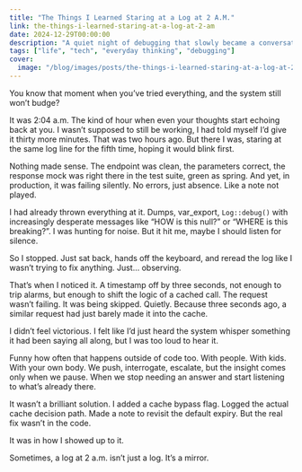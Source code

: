 ```yaml
---
title: "The Things I Learned Staring at a Log at 2 A.M."
link: the-things-i-learned-staring-at-a-log-at-2-am
date: 2024-12-29T00:00:00
description: "A quiet night of debugging that slowly became a conversation with the system, not a battle."
tags: ["life", "tech", "everyday thinking", "debugging"]
cover:
  image: "/blog/images/posts/the-things-i-learned-staring-at-a-log-at-2-am.png"
---
```

You know that moment when you’ve tried everything, and the system still won’t budge?

It was 2:04 a.m. The kind of hour when even your thoughts start echoing back at you. I wasn’t supposed to still be working, I had told myself I’d give it thirty more minutes. That was two hours ago. But there I was, staring at the same log line for the fifth time, hoping it would blink first.

Nothing made sense. The endpoint was clean, the parameters correct, the response mock was right there in the test suite, green as spring. And yet, in production, it was failing silently. No errors, just absence. Like a note not played.

I had already thrown everything at it. Dumps, var_export, `Log::debug()` with increasingly desperate messages like “HOW is this null?” or “WHERE is this breaking?”. I was hunting for noise. But it hit me, maybe I should listen for silence.

So I stopped. Just sat back, hands off the keyboard, and reread the log like I wasn’t trying to fix anything. Just… observing.

That’s when I noticed it. A timestamp off by three seconds, not enough to trip alarms, but enough to shift the logic of a cached call. The request wasn’t failing. It was being skipped. Quietly. Because three seconds ago, a similar request had just barely made it into the cache.

I didn’t feel victorious. I felt like I’d just heard the system whisper something it had been saying all along, but I was too loud to hear it.

Funny how often that happens outside of code too. With people. With kids. With your own body. We push, interrogate, escalate, but the insight comes only when we pause. When we stop needing an answer and start listening to what’s already there.

It wasn’t a brilliant solution. I added a cache bypass flag. Logged the actual cache decision path. Made a note to revisit the default expiry. But the real fix wasn’t in the code.

It was in how I showed up to it.

Sometimes, a log at 2 a.m. isn’t just a log. It’s a mirror.